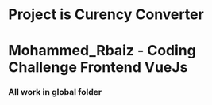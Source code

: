 # Project is Curency Converter
# Mohammed_Rbaiz - Coding Challenge Frontend VueJs

### All work in global folder
